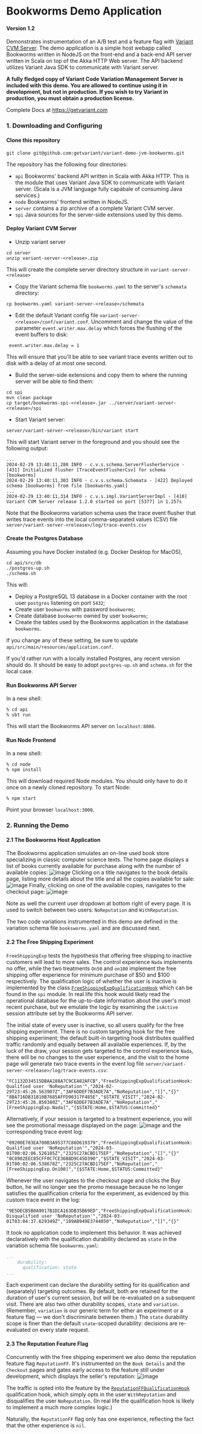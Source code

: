 # Bookworms Demo Application 
#### Version 1.2

Demonstrates instrumentation of an A/B test and a feature flag with 
[Variant CVM Server](https://getvariant.com). The demo application is a simple host webapp called Bookworms
written in NodeJS on the front-end and a back-end API server written in Scala on top of the Akka HTTP
Web server. The API backend utilizes Variant Java SDK to communicate with Variant server.

__A fully fledged copy of Variant Code Variation Management Server is included with this demo. You are
allowed to continue using it in development, but not in production. If you wish to try Variant in production,
you must obtain a production license.__

Complete Docs at https://getvariant.com

### 1. Downloading and Configuring

#### Clone this repository 
```shell
git clone git@github.com:getvariant/variant-demo-jvm-bookworms.git
```
The repository has the following four directories:
* `api` Bookworms' backend API written in Scala with Akka HTTP. This is the module that uses Variant
Java SDK to communicate with Variant server. (Scala is a JVM language fully capabale of consuming Java services.)
* `node` Bookworms' frontend written in NodeJS.
* `server` contains a zip archive of a complete Variant CVM server. 
* `spi` Java sources for the server-side extensions used by this demo.

#### Deploy Variant CVM Server
* Unzip variant server
```shell
cd server
unzip variant-server-<release>.zip
```
This will create the complete server directory structure in `variant-server-<release>`

* Copy the Variant schema file `bookworms.yaml` to the server's `schemata` directory:
```shell
cp bookworms.yaml variant-server-<release>/schemata
```
* Edit the default Variant config file `variant-server-<release>/conf/variant.conf`. Uncomment
and change the value of the parameter `event.writer.max.delay` which forces the flushing of the event
buffers to disk:
```text
 event.writer.max.delay = 1
```
This will ensure that you'll be able to see variant trace events written out to disk with a delay of
at most one second.

* Build the server-side extensions and copy them to where the running server will be able to find them:
```shell
cd spi
mvn clean package
cp target/bookworms-spi-<release>.jar ../server/variant-server-<release>/spi
```

* Start Variant server:
```shell
server/variant-server-<release>/bin/variant start
```
This will start Variant server in the foreground and you should see the following output:
```text
...
2024-02-29 13:40:11,280 INFO - c.v.s.schema.ServerFlusherService - [431] Initialized flusher [TraceEventFlusherCsv] for schema [bookworms]
2024-02-29 13:40:11,303 INFO - c.v.s.schema.Schemata - [422] Deployed schema [bookworms] from file [bookworms.yaml]
...
2024-02-29 13:40:11,314 INFO - c.v.s.impl.VariantServerImpl - [410] Variant CVM Server release 1.2.0 started on port [5377] in 1.257s
```

Note that the Bookworms variation schema uses the trace event flusher that writes trace events into the local
comma-separated values (CSV) file `server/variant-server-<release>/log/trace-events.csv`

#### Create the Postgres Database
Assuming you have Docker installed (e.g. Docker Desktop for MacOS),
```shell
cd api/src/db
./postgres-up.sh
./schema.sh
```
This will:
* Deploy a PostgreSQL 13 database in a Docker container with the root user `postgres` listening on port `5432`;
* Create user `bookworms` with password `bookworms`;
* Create database `bookworms` owned by user `bookworms`;
* Create the tables used by the Bookworms application in the database `bookworms`.

If you change any of these setting, be sure to update `api/src/main/resources/application.conf`.

If you'd rather run with a locally installed Postgres, any recent version should do. It should be
easy to adopt `postgres-up.sh` and `schema.sh` for the local case.

#### Run Bookworms API Server
In a new shell:
```shell
% cd api
% sbt run
```
This will start the Bookworms API server on `localhost:8080`.

#### Run Node Frontend
In a new shell:
```shell
% cd node
% npm install
```
This will download required Node modules. You should only have to do it once on a newly cloned
repository. To start Node:
```shell
% npm start
```
Point your browser `localhost:3000`.

### 2. Running the Demo

#### 2.1 The Bookworms Host Application
The Bookworms application simulates an on-line used book store specializing in classic computer
science texts. The home page displays a list of books currently available for purchase 
along with the number of available copies:
![image](img/books-home.png)
Clicking on a title navigates to the book details page, listing more details about the title
and all the copies available for sale:
![image](img/book-details.png)
Finally, clicking on one of the available copies, navigates to the checkout page:
![image](img/checkout.png)

Note as well the current user dropdown at bottom right of every page. It is used to switch between
two users: `NoReputation` and `WithReputation`.

The two code variations instrumented in this demo are defined in the variation schema file
`booksworms.yaml` and are discussed next.

#### 2.2 The Free Shipping Experiment
`FreeShippingExp` tests the hypothesis that offering free shipping to inactive customers will
lead to more sales. The control experience `Nada` implements no offer, while the two treatments `On50`
and `on100` implement the free shipping offer experience for minimum purchase of $50 and $100 respectively.
The qualification logic of whether the user is inactive is implemented by the class 
[`FreeShippingExpQualificationHook`](spi/src/main/java/com/variant/demo/bookworms/spi/FreeShippingExpQualificationHook.java) which can be found in the `spi` module. In real life this hook would
likely read the operational database for the up-to-date information about the user's most recent purchase,
but we emulate the logic by examining the `isActive` session attribute set by the Bookworms API server.

The initial state of every user is inactive, so all users qualify for the free shipping experiment. 
There is no custom targeting hook for the free shipping experiment; the default built-in targeting
hook distributes qualified traffic randomly and equally between all available experiences. If, by the luck
of the draw, your session gets targeted to the control experience `Nada`, there will be no changes
to the user experience, and the visit to the home page will generate two trace events in the event log file
`server/variant-server-<release>/log/trace-events.csv`: 
```text
"FC1132D34515DBAA288A7C9CEA02AFCB","FreeShippingExpQualificationHook: Qualified user 'NoReputation'","2024-02-29T23:45:26.563907Z","3AF6DDEF7B3ADE7A","NoReputation","[]","{}"
"8BA716DB31B10B7685AFFD90317F485E","$STATE_VISIT","2024-02-29T23:45:26.850380Z","3AF6DDEF7B3ADE7A","NoReputation","[FreeShippingExp.Nada]","{$STATE:Home,$STATUS:Committed}"
```
Alternatively, if your session is targeted to a treatment experience, you will see the promotional message
displayed on the page:
![image](img/home-on100.png)
and the corresponding trace event log:
```text
"09200E703EA700B3A95377C86D619379","FreeShippingExpQualificationHook: Qualified user 'NoReputation'","2024-03-01T00:02:06.526185Z","2325C27ACBD175EF","NoReputation","[]","{}"
"0C8902EEC05CFF0C7CE36B8D9C45D390","$STATE_VISIT","2024-03-01T00:02:06.538678Z","2325C27ACBD175EF","NoReputation","[FreeShippingExp.On100]","{$STATE:Home,$STATUS:Committed}"
```

Whenever the user navigates to the checkout page and clicks the Buy button, he will no longer see the promo
message because he no longer satisfies the qualification criteria for the experiment, as evidenced by this
custom trace event in the log:
```text
"9E5DECB5B0A9017B1DCA163DB35B69ED","FreeShippingExpQualificationHook: Disqualified user 'NoReputation'","2024-03-01T03:04:37.629349Z","189AB949E3744050","NoReputation","[]","{}"
```
It took no application code to implement this behavior. It was achieved declaratively with the qualification
durability declared as `state` in the variation schema file `bookworms.yaml`:
```yaml
...
    durability:
      qualification: state
...
```

Each experiment can declare the durability setting
for its qualification and (separately) targeting outcomes. By default, both are retained for the duration of
user's current session, but will be re-evaluated on a subsequent visit. There are also two other durability scopes,
`state` and `variation`. (Remember, `variation` is our generic term for either an experiment or a feature flag —
we don't discriminate between them.) The `state` durability scope is finer than the default `state`-scoped 
durability: decisions are re-evaluated on every state request.

#### 2.3 The Reputation Feature Flag
Concurrently with the free shipping experiment we also demo the reputation feature flag `ReputationFF`.
It's instrumented on the `Book Details` and the  `Checkout` pages and gates early access to the feature
still under development, which displays the seller's reputation:
![image](img/home-reputation.png)

The traffic is opted into the feature
by the [`ReputationFFQualificationHook`](spi/src/main/java/com/variant/demo/bookworms/spi/ReputationFFQualificationHook.java) 
qualification hook, which simply opts in the user `WithReputation` and disqualifies the user `NoReputation`.
(In real life the qualification hook is likely to implement a much more complex logic.)

Naturally, the `ReputationFF` flag only has one experience, reflecting the fact that the other experience is
`nil`.